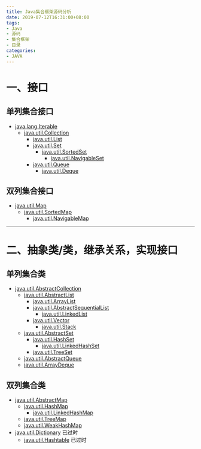 ```yaml
---
title: Java集合框架源码分析
date: 2019-07-12T16:31:00+08:00
tags:
- Java
- 源码
- 集合框架
- 目录
categories:
- JAVA
---
```


# 一、接口

## 单列集合接口

* [java.lang.Iterable](/post/java/iterable-source-analysis/)
  * [java.util.Collection](/post/java/collection-source-analysis/)
    * [java.util.List](/post/java/list-source-analysis/)
    * [java.util.Set](/post/java/set-source-analysis/)
      * [java.util.SortedSet](/post/java/sortedset-source-analysis/)
        * [java.util.NavigableSet](/post/java/navigableset-source-analysis/)
    * [java.util.Queue](/post/java/queue-source-analysis/)
      * [java.util.Deque](/post/java/deque-source-analysis/)

## 双列集合接口

* [java.util.Map](/post/java/map-source-analysis/)
  * [java.util.SortedMap](/post/java/sortedmap-source-analysis/)
    * [java.util.NavigableMap](/post/java/navigablemap-source-analysis/)

---

# 二、抽象类/类，继承关系，实现接口

## 单列集合类

* [java.util.AbstractCollection](/post/java/abstractcollection-source-analysis/)
  * [java.util.AbstractList](/post/java/abstractlist-source-analysis/)
    * [java.util.ArrayList](/post/java/array-list-source-analysis/)
    * [java.util.AbstractSequentialList](/post/java/abstractsequentiallist-source-analysis/)
      * [java.util.LinkedList](/post/java/linked-list-source-analysis/)
    * [java.util.Vector]()
      * [java.util.Stack]()
  * [java.util.AbstractSet](/post/java/abstractset-source-analysis/)
    * [java.util.HashSet](/post/java/hashset-source-analysis/)
      * [java.util.LinkedHashSet](/post/java/linkedhashset-source-analysis/)
    * [java.util.TreeSet](/post/java/treeset-source-analysis/)
  * [java.util.AbstractQueue](/post/java/abstractqueue-source-analysis/)
  * [java.util.ArrayDeque]()

## 双列集合类

* [java.util.AbstractMap](/post/java/abstractmap-source-analysis/)
  * [java.util.HashMap](/post/java/hashmap-source-analysis/)
    * [java.util.LinkedHashMap](/post/java/linkedhashmap-source-analysis/)
  * [java.util.TreeMap](/post/java/treemap-source-analysis/)
  * [java.util.WeakHashMap]()
* [java.util.Dictionary](/post/java/dictionary-source-analysis/) 已过时
  * [java.util.Hashtable]() 已过时
